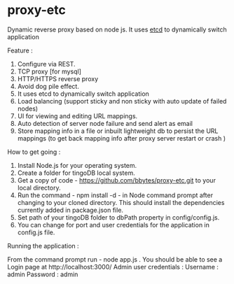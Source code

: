proxy-etc
=========

Dynamic reverse proxy based on node js.  It uses [etcd](https://github.com/coreos/etcd) to dynamically switch application

Feature :
 1. Configure via REST.
 2. TCP proxy [for mysql]
 3. HTTP/HTTPS reverse proxy
 4. Avoid dog pile effect.
 5. It uses etcd to dynamically switch application 
 6. Load balancing (support sticky and non sticky with auto update of failed nodes)
 7. UI for viewing and editing URL mappings.
 8. Auto detection of server node failure and send alert as email 
 9. Store mapping info in a file or inbuilt lightweight db to persist the URL mappings (to get back mapping info after proxy server restart or crash )
 
 
How to get going :
 
 1. Install Node.js for your operating system.
 2. Create a folder for tingoDB local system.
 3. Get a copy of code - https://github.com/bbytes/proxy-etc.git to your local directory.
 4. Run the command - npm install -d - in Node command prompt after changing to your cloned directory.
    This should install the dependencies currently added in package.json file.
 5. Set path of your tingoDB folder to dbPath property in config/config.js.
 6. You can change for port and user credentials for the application in config.js file.
    
 
Running the application : 

From the command prompt run - node app.js . You should be able to see a Login page at http://localhost:3000/
Admin user credentials : Username : admin
              Password : admin
 
 
 
